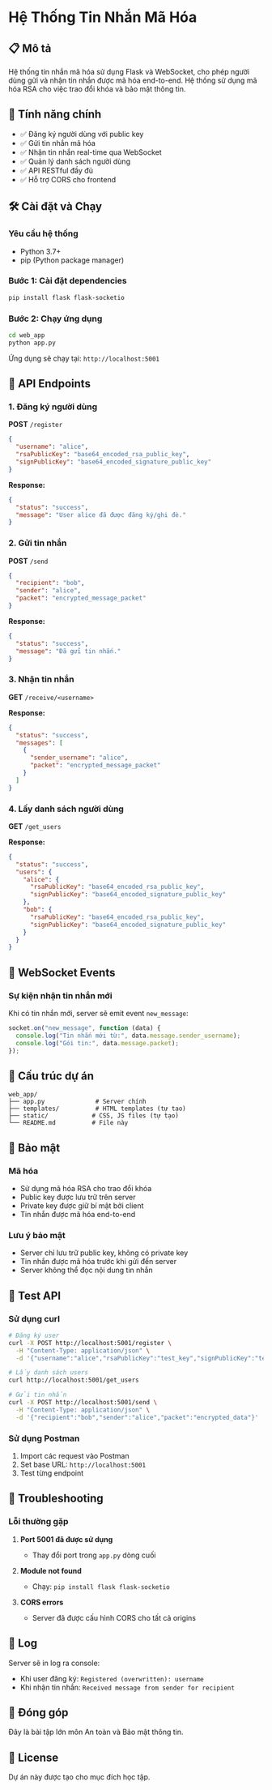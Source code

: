 # Hệ Thống Tin Nhắn Mã Hóa

## 📋 Mô tả

Hệ thống tin nhắn mã hóa sử dụng Flask và WebSocket, cho phép người dùng gửi và nhận tin nhắn được mã hóa end-to-end. Hệ thống sử dụng mã hóa RSA cho việc trao đổi khóa và bảo mật thông tin.

## 🚀 Tính năng chính

- ✅ Đăng ký người dùng với public key
- ✅ Gửi tin nhắn mã hóa
- ✅ Nhận tin nhắn real-time qua WebSocket
- ✅ Quản lý danh sách người dùng
- ✅ API RESTful đầy đủ
- ✅ Hỗ trợ CORS cho frontend

## 🛠️ Cài đặt và Chạy

### Yêu cầu hệ thống

- Python 3.7+
- pip (Python package manager)

### Bước 1: Cài đặt dependencies

```bash
pip install flask flask-socketio
```

### Bước 2: Chạy ứng dụng

```bash
cd web_app
python app.py
```

Ứng dụng sẽ chạy tại: `http://localhost:5001`

## 📡 API Endpoints

### 1. Đăng ký người dùng

**POST** `/register`

```json
{
  "username": "alice",
  "rsaPublicKey": "base64_encoded_rsa_public_key",
  "signPublicKey": "base64_encoded_signature_public_key"
}
```

**Response:**

```json
{
  "status": "success",
  "message": "User alice đã được đăng ký/ghi đè."
}
```

### 2. Gửi tin nhắn

**POST** `/send`

```json
{
  "recipient": "bob",
  "sender": "alice",
  "packet": "encrypted_message_packet"
}
```

**Response:**

```json
{
  "status": "success",
  "message": "Đã gửi tin nhắn."
}
```

### 3. Nhận tin nhắn

**GET** `/receive/<username>`

**Response:**

```json
{
  "status": "success",
  "messages": [
    {
      "sender_username": "alice",
      "packet": "encrypted_message_packet"
    }
  ]
}
```

### 4. Lấy danh sách người dùng

**GET** `/get_users`

**Response:**

```json
{
  "status": "success",
  "users": {
    "alice": {
      "rsaPublicKey": "base64_encoded_rsa_public_key",
      "signPublicKey": "base64_encoded_signature_public_key"
    },
    "bob": {
      "rsaPublicKey": "base64_encoded_rsa_public_key",
      "signPublicKey": "base64_encoded_signature_public_key"
    }
  }
}
```

## 🔌 WebSocket Events

### Sự kiện nhận tin nhắn mới

Khi có tin nhắn mới, server sẽ emit event `new_message`:

```javascript
socket.on("new_message", function (data) {
  console.log("Tin nhắn mới từ:", data.message.sender_username);
  console.log("Gói tin:", data.message.packet);
});
```

## 📁 Cấu trúc dự án

```
web_app/
├── app.py              # Server chính
├── templates/          # HTML templates (tự tạo)
├── static/            # CSS, JS files (tự tạo)
└── README.md          # File này
```

## 🔐 Bảo mật

### Mã hóa

- Sử dụng mã hóa RSA cho trao đổi khóa
- Public key được lưu trữ trên server
- Private key được giữ bí mật bởi client
- Tin nhắn được mã hóa end-to-end

### Lưu ý bảo mật

- Server chỉ lưu trữ public key, không có private key
- Tin nhắn được mã hóa trước khi gửi đến server
- Server không thể đọc nội dung tin nhắn

## 🧪 Test API

### Sử dụng curl

```bash
# Đăng ký user
curl -X POST http://localhost:5001/register \
  -H "Content-Type: application/json" \
  -d '{"username":"alice","rsaPublicKey":"test_key","signPublicKey":"test_sign"}'

# Lấy danh sách users
curl http://localhost:5001/get_users

# Gửi tin nhắn
curl -X POST http://localhost:5001/send \
  -H "Content-Type: application/json" \
  -d '{"recipient":"bob","sender":"alice","packet":"encrypted_data"}'
```

### Sử dụng Postman

1. Import các request vào Postman
2. Set base URL: `http://localhost:5001`
3. Test từng endpoint

## 🐛 Troubleshooting

### Lỗi thường gặp

1. **Port 5001 đã được sử dụng**
   - Thay đổi port trong `app.py` dòng cuối
2. **Module not found**

   - Chạy: `pip install flask flask-socketio`

3. **CORS errors**
   - Server đã được cấu hình CORS cho tất cả origins

## 📝 Log

Server sẽ in log ra console:

- Khi user đăng ký: `Registered (overwritten): username`
- Khi nhận tin nhắn: `Received message from sender for recipient`

## 🤝 Đóng góp

Đây là bài tập lớn môn An toàn và Bảo mật thông tin.

## 📄 License

Dự án này được tạo cho mục đích học tập.

